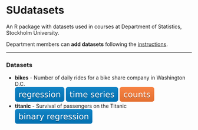 # SUdatasets
An R package with datasets used in courses at Department of Statistics, Stockholm University.

Department members can **add datasets** following the [instructions](./instructions/howtoadd.md).

---
### Datasets

* **bikes** - Number of daily rides for a bike share company in Washington D.C.\
![regression](./badges/regression.svg) ![time series](./badges/timeseries.svg) ![counts](./badges/counts.svg) 
* **titanic** - Survival of passengers on the Titanic \
![binary regression](./badges/binary_regression.svg)
